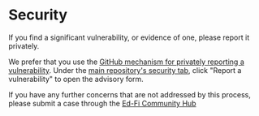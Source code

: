 # Security

If you find a significant vulnerability, or evidence of one, please report it
privately.

We prefer that you use the [GitHub mechanism for privately reporting a
vulnerability](https://docs.github.com/en/code-security/security-advisories/guidance-on-reporting-and-writing/privately-reporting-a-security-vulnerability#privately-reporting-a-security-vulnerability).
Under the [main repository's security
tab](https://github.com/Ed-Fi-Exchange-OSS/TPDM-Community-Extension/security), click "Report a
vulnerability" to open the advisory form.

If you have any further concerns that are not addressed by this process, please
submit a case through the [Ed-Fi Community Hub](https://success.ed-fi.org)

